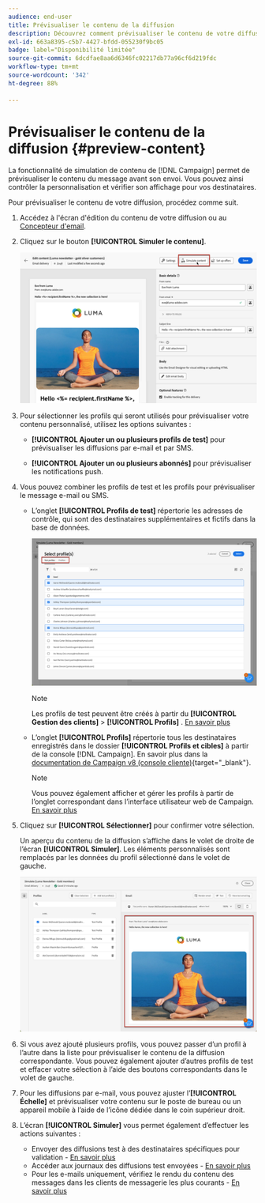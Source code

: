 ```yaml
---
audience: end-user
title: Prévisualiser le contenu de la diffusion
description: Découvrez comment prévisualiser le contenu de votre diffusion avec l’interface utilisateur web de Campaign.
exl-id: 663a8395-c5b7-4427-bfdd-055230f9bc05
badge: label="Disponibilité limitée"
source-git-commit: 6dcdfae8aa6d6346fc02217db77a96cf6d219fdc
workflow-type: tm+mt
source-wordcount: '342'
ht-degree: 88%

---
```



# Prévisualiser le contenu de la diffusion {#preview-content}

La fonctionnalité de simulation de contenu de [!DNL Campaign] permet de prévisualiser le contenu du message avant son envoi. Vous pouvez ainsi contrôler la personnalisation et vérifier son affichage pour vos destinataires.

Pour prévisualiser le contenu de votre diffusion, procédez comme suit.

1. Accédez à l&#39;écran d&#39;édition du contenu de votre diffusion ou au [Concepteur d&#39;email](../content/get-started-email-designer.md).

1. Cliquez sur le bouton **[!UICONTROL Simuler le contenu]**.

   ![](assets/simulate-button.png)

1. Pour sélectionner les profils qui seront utilisés pour prévisualiser votre contenu personnalisé, utilisez les options suivantes :

   * **[!UICONTROL Ajouter un ou plusieurs profils de test]** pour prévisualiser les diffusions par e-mail et par SMS.

   * **[!UICONTROL Ajouter un ou plusieurs abonnés]** pour prévisualiser les notifications push.

1. Vous pouvez combiner les profils de test et les profils pour prévisualiser le message e-mail ou SMS.

   * L’onglet **[!UICONTROL Profils de test]** répertorie les adresses de contrôle, qui sont des destinataires supplémentaires et fictifs dans la base de données.

     ![](assets/simulate-select-profiles.png)

     >[!NOTE]
     >
     >Les profils de test peuvent être créés à partir du **[!UICONTROL Gestion des clients]** > **[!UICONTROL Profils]** . [En savoir plus](../audience/test-profiles.md#create-test-profiles)

   * L’onglet **[!UICONTROL Profils]** répertorie tous les destinataires enregistrés dans le dossier **[!UICONTROL Profils et cibles]** à partir de la console [!DNL Campaign]. En savoir plus dans la [documentation de Campaign v8 (console cliente)](https://experienceleague.adobe.com/docs/campaign/campaign-v8/audience/view-profiles.html?lang=fr){target="_blank"}.

     >[!NOTE]
     >
     >Vous pouvez également afficher et gérer les profils à partir de l’onglet correspondant dans l’interface utilisateur web de Campaign. [En savoir plus](../audience/about-recipients.md)

1. Cliquez sur **[!UICONTROL Sélectionner]** pour confirmer votre sélection.

   Un aperçu du contenu de la diffusion s’affiche dans le volet de droite de l’écran **[!UICONTROL Simuler]**. Les éléments personnalisés sont remplacés par les données du profil sélectionné dans le volet de gauche.

   ![](assets/simulate-preview.png)

1. Si vous avez ajouté plusieurs profils, vous pouvez passer d’un profil à l’autre dans la liste pour prévisualiser le contenu de la diffusion correspondante. Vous pouvez également ajouter d’autres profils de test et effacer votre sélection à l’aide des boutons correspondants dans le volet de gauche.

1. Pour les diffusions par e-mail, vous pouvez ajuster l’**[!UICONTROL Échelle]** et prévisualiser votre contenu sur le poste de bureau ou un appareil mobile à l’aide de l’icône dédiée dans le coin supérieur droit.

1. L’écran **[!UICONTROL Simuler]** vous permet également d’effectuer les actions suivantes :
   * Envoyer des diffusions test à des destinataires spécifiques pour validation - [En savoir plus](test-deliveries.md)
   * Accéder aux journaux des diffusions test envoyées - [En savoir plus](test-deliveries.md#access-test-deliveries)
   * Pour les e-mails uniquement, vérifiez le rendu du contenu des messages dans les clients de messagerie les plus courants - [En savoir plus](email-rendering.md)



